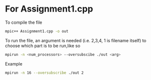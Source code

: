 # For Assignment1.cpp

To compile the file

```bash
mpic++ Assignment1.cpp -o out
```

To run the file, an argument is needed (i.e. 2,3,4, 1 is filename itself) to choose which part is to be run,like so

```bash
mpirun -n <num_processors> --oversubscibe ./out <arg>
```

Example

```bash
mpirun -n 16 --oversubscribe ./out 2
```